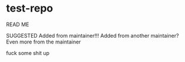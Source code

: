 # test-repo

READ ME

SUGGESTED
Added from maintainer!!!
Added from another maintainer?
Even more from the maintainer

fuck some shit up
